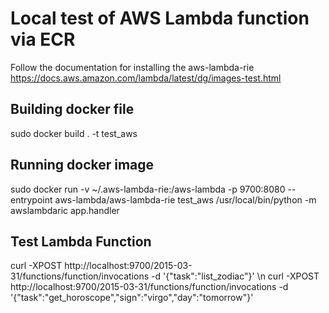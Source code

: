 # Local test of AWS Lambda function via ECR

Follow the documentation for installing the aws-lambda-rie
https://docs.aws.amazon.com/lambda/latest/dg/images-test.html

## Building docker file
sudo docker build . -t test_aws

## Running docker image
sudo docker run -v ~/.aws-lambda-rie:/aws-lambda -p 9700:8080 --entrypoint aws-lambda/aws-lambda-rie test_aws /usr/local/bin/python -m awslambdaric app.handler

## Test Lambda Function
curl -XPOST http://localhost:9700/2015-03-31/functions/function/invocations -d '{"task":"list_zodiac"}' \n
curl -XPOST http://localhost:9700/2015-03-31/functions/function/invocations -d '{"task":"get_horoscope","sign":"virgo","day":"tomorrow"}'
